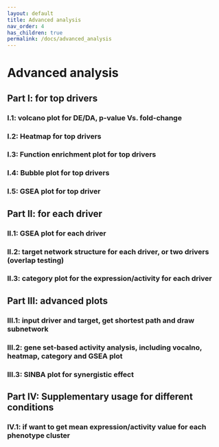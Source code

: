 ```yaml
---
layout: default
title: Advanced analysis
nav_order: 4
has_children: true
permalink: /docs/advanced_analysis
---
```


# Advanced analysis

## Part I: for top drivers

### I.1: volcano plot for DE/DA, p-value Vs. fold-change

### I.2: Heatmap for top drivers

### I.3: Function enrichment plot for top drivers

### I.4: Bubble plot for top drivers

### I.5: GSEA plot for top driver

## Part II: for each driver

### II.1: GSEA plot for each driver

### II.2: target network structure for each driver, or two drivers (overlap testing)

### II.3: category plot for the expression/activity for each driver

## Part III: advanced plots

### III.1: input driver and target, get shortest path and draw subnetwork

### III.2: gene set-based activity analysis, including vocalno, heatmap, category and GSEA plot

### III.3: SINBA plot for synergistic effect

## Part IV: Supplementary usage for different conditions

### IV.1: if want to get mean expression/activity value for each phenotype cluster

